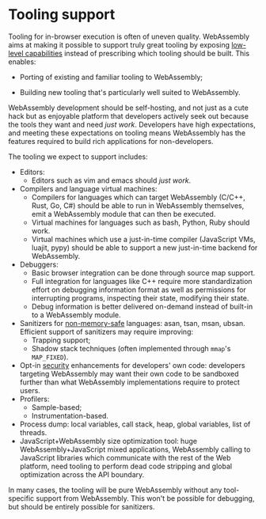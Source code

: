 # Tooling support

Tooling for in-browser execution is often of uneven quality. WebAssembly aims at
making it possible to support truly great tooling by exposing
[low-level capabilities][] instead of prescribing which tooling should be
built. This enables:
* Porting of existing and familiar tooling to WebAssembly;
* Building new tooling that's particularly well suited to WebAssembly.

  [low-level capabilities]: https://extensiblewebmanifesto.org

WebAssembly development should be self-hosting, and not just as a cute hack but
as enjoyable platform that developers actively seek out because the tools they
want and need *just work*. Developers have high expectations, and meeting these
expectations on tooling means WebAssembly has the features required to build
rich applications for non-developers.

The tooling we expect to support includes:
* Editors:
  - Editors such as vim and emacs should *just work*.
* Compilers and language virtual machines:
  - Compilers for languages which can target WebAssembly (C/C++, Rust, Go, C#)
    should be able to run in WebAssembly themselves, emit a WebAssembly module
    that can then be executed.
  - Virtual machines for languages such as bash, Python, Ruby should work.
  - Virtual machines which use a just-in-time compiler (JavaScript VMs, luajit,
    pypy) should be able to support a new just-in-time backend for WebAssembly.
* Debuggers:
  - Basic browser integration can be done through source map support.
  - Full integration for languages like C++ require more standardization effort
    on debugging information format as well as permissions for interrupting
    programs, inspecting their state, modifying their state.
  - Debug information is better delivered on-demand instead of built-in to a
    WebAssembly module.
* Sanitizers for [non-memory-safe](Security.md#memory-safety) languages: asan,
  tsan, msan, ubsan. Efficient support of sanitizers may require improving:
  - Trapping support;
  - Shadow stack techniques (often implemented through `mmap`'s `MAP_FIXED`).
* Opt-in [security](Security.md) enhancements for developers' own code:
  developers targeting WebAssembly may want their own code to be sandboxed
  further than what WebAssembly implementations require to protect users.
* Profilers:
  - Sample-based;
  - Instrumentation-based.
* Process dump: local variables, call stack, heap, global variables, list of
  threads.
* JavaScript+WebAssembly size optimization tool: huge WebAssembly+JavaScript
  mixed applications, WebAssembly calling to JavaScript libraries which
  communicate with the rest of the Web platform, need tooling to perform
  dead code stripping and global optimization across the API boundary.

In many cases, the tooling will be pure WebAssembly without any tool-specific
support from WebAssembly. This won't be possible for debugging, but should be
entirely possible for sanitizers.
